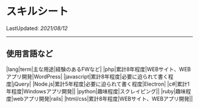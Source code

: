 # スキルシート

LastUpdated: *2021/08/12*

---

## 使用言語など

|lang|term|主な用途|経験のあるFWなど|
|php|累計8年程度|WEBサイト、WEBアプリ開発|WordPress|
|javascript|累計8年程度|必要に迫られて書く程度|jQuery|
|Node.js|累計5年程度|必要に迫られて書く程度|Electron|
|c#|累計1年程度|Windowsアプリ開発||
|python|趣味程度|スクレイピング||
|ruby|趣味程度|webアプリ開発|rails|
|html/css|累計8年程度|WEBサイト、WEBアプリ開発||

